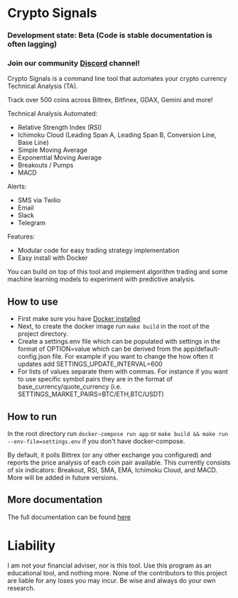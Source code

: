 # Crypto Signals

### Development state: Beta (Code is stable documentation is often lagging)

### Join our community [Discord](https://discord.gg/MWTJVFf) channel!

Crypto Signals is a command line tool that automates your crypto currency Technical Analysis (TA).

Track over 500 coins across Bittrex, Bitfinex, GDAX, Gemini and more!

Technical Analysis Automated:
* Relative Strength Index (RSI)
* Ichimoku Cloud (Leading Span A, Leading Span B, Conversion Line, Base Line)
* Simple Moving Average
* Exponential Moving Average
* Breakouts / Pumps
* MACD

Alerts:
* SMS via Twilio
* Email
* Slack
* Telegram

Features:
* Modular code for easy trading strategy implementation
* Easy install with Docker

You can build on top of this tool and implement algorithm trading and some machine learning models to experiment with predictive analysis.

## How to use
* First make sure you have [Docker installed](https://docs.docker.com/engine/installation/)
* Next, to create the docker image run `make build` in the root of the project directory.
* Create a settings.env file which can be populated with settings in the format of OPTION=value which can be derived from the app/default-config.json file. For example if you want to change the how often it updates add SETTINGS\_UPDATE\_INTERVAL=600
* For lists of values separate them with commas. For instance if you want to use specific symbol pairs they are in the format of base\_currency/quote\_currency (i.e. SETTINGS\_MARKET\_PAIRS=BTC/ETH,BTC/USDT)

## How to run
In the root directory run `docker-compose run app` or `make build && make run --env-file=settings.env` if you don't have docker-compose.

By default, it polls Bittrex (or any other exchange you configured) and reports the price analysis of each coin pair available. This currently consists of six indicators: Breakout, RSI, SMA, EMA, Ichimoku Cloud, and MACD. More will be added in future versions.

## More documentation
The full documentation can be found [here](doc/FAQ.md)

# Liability
I am not your financial adviser, nor is this tool. Use this program as an educational tool, and nothing more. None of the contributors to this project are liable for any loses you may incur. Be wise and always do your own research.
